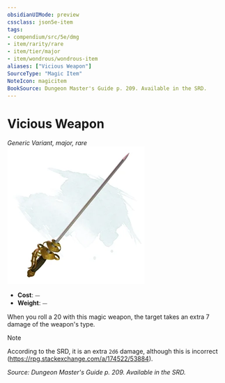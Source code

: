 ```yaml
---
obsidianUIMode: preview
cssclass: json5e-item
tags:
- compendium/src/5e/dmg
- item/rarity/rare
- item/tier/major
- item/wondrous/wondrous-item
aliases: ["Vicious Weapon"]
SourceType: "Magic Item"
NoteIcon: magicitem
BookSource: Dungeon Master's Guide p. 209. Available in the SRD.
---
```

# Vicious Weapon
*Generic Variant, major, rare*  
![](https://raw.githubusercontent.com/5etools-mirror-2/5etools-img/main/items/DMG/Vicious%20Weapon.webp#right)  

- **Cost**: ⏤
- **Weight**: ⏤

When you roll a 20 with this magic weapon, the target takes an extra 7 damage of the weapon's type.

> [!note]
> According to the SRD, it is an extra `2d6` damage, although this is incorrect (https://rpg.stackexchange.com/a/174522/53884).

*Source: Dungeon Master's Guide p. 209. Available in the SRD.*